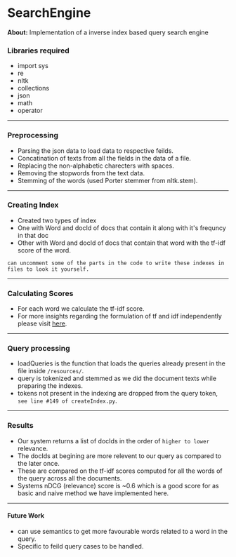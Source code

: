 # SearchEngine #
**About:**  Implementation of a inverse index based query search engine 


### Libraries required ###
- import sys
- re
- nltk 
- collections
- json
- math
- operator

-----

### Preprocessing ###
- Parsing the json data to load data to respective feilds.
- Concatination of texts from all the fields in the data of a file.
- Replacing the non-alphabetic charecters with spaces.
- Removing the stopwords from the text data.
- Stemming of the words (used Porter stemmer from nltk.stem).

------

### Creating Index ###
- Created two types of index
- One with Word and docId of docs that contain it along with it's frequncy in that doc
- Other with Word and docId of docs that contain that word with the tf-idf score of the word.

`can uncomment some of the parts in the code to write these indexes in files to look it yourself.`

----
### Calculating Scores ###
- For each word we calculate the tf-idf score.
- For more insights regarding the formulation of tf and idf independently please visit  [here](https://en.wikipedia.org/wiki/Tf%E2%80%93idf).

----

### Query processing ###
- loadQueries is the function that loads the queries already present in the file inside `/resources/`.
- query is tokenized and stemmed as we did the document texts while preparing the indexes.
- tokens not present in the indexing are dropped from the query token, `see line #149 of createIndex.py`.

---

### Results ###
- Our system returns a list of docIds in the order of `higher to lower` relevance.
- The docIds at begining are more relevent to our query as compared to the later once.
- These are compared on the tf-idf scores computed for all the words of the query across all the documents.
- Systems nDCG (relevance) score is ~0.6 which is a good score for as basic and naive method we have implemented here.
---
#### Future Work ####
- can use semantics to get more favourable words related to a word in the query.
- Specific to feild query cases to be handled.
